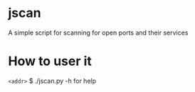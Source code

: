 # jscan
A simple script for scanning for open ports and their services

# How to user it
`<addr>` $ ./jscan.py -h
for help
  
